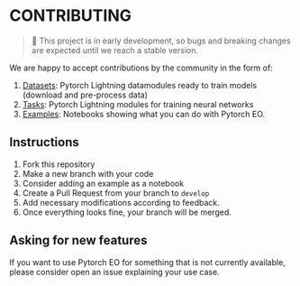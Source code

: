 # CONTRIBUTING

> 🚧 This project is in early development, so bugs and breaking changes are expected until we reach a stable version.

We are happy to accept contributions by the community in the form of:

1. [Datasets](pytorch_eo/datasets): Pytorch Lightning datamodules ready to train models (download and pre-process data)
2. [Tasks](pytorch_eo/tasks): Pytorch Lightning modules for training neural networks
3. [Examples](examples): Notebooks showing what you can do with Pytorch EO.

## Instructions

1. Fork this repository
2. Make a new branch with your code
3. Consider adding an example as a notebook
4. Create a Pull Request from your branch to `develop`
5. Add necessary modifications according to feedback.
6. Once everything looks fine, your branch will be merged.

## Asking for new features

If you want to use Pytorch EO for something that is not currently available, please consider open an issue explaining your use case.
